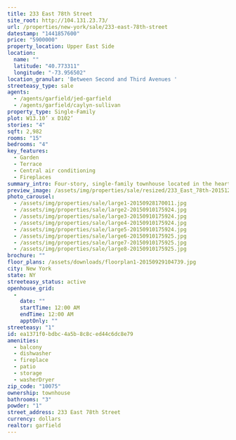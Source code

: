 ```yaml
---
title: 233 East 78th Street
site_root: http://104.131.23.73/
url: /properties/new-york/sale/233-east-78th-street
datestamp: "1441857600"
price: "5900000"
property_location: Upper East Side
location:
  name: ""
  latitude: "40.773311"
  longitude: "-73.956502"
location_granular: 'Between Second and Third Avenues '
streeteasy_type: sale
agents:
  - /agents/garfield/jed-garfield
  - /agents/garfield/caylyn-sullivan
property_type: Single-Family
plot: W13.10’ x D102’
stories: "4"
sqft: 2,982
rooms: "15"
bedrooms: "4"
key_features:
  - Garden
  - Terrace
  - Central air conditioning
  - Fireplaces
summary_intro: Four-story, single-family townhouse located in the heart of the Upper East Side. The interior of this house, decorated by Thomas Britt, possesses the characteristics of an elegant English home. The ground floor consists of a dining room that can fit fourteen people and a very spacious kitchen with breakfast room in the extension of the house, which opens up to a lovely landscaped garden with a working fountain. The parlor floor boasts a grand entranceway, which is accompanied by a beautiful staircase and a living room that connects to a peaceful terrace. The upper two floors consist of four bedrooms, including a master bedroom that features a bathroom with a steam shower. High ceilings. Finished basement. Central air-conditioning. Four working wood-burning fireplaces. Two additional fireplaces. Gas heat.
preview_image: /assets/img/properties/sale/resized/233_East_78th-20151216104929.jpg
photo_carousel:
  - /assets/img/properties/sale/large1-20150928170011.jpg
  - /assets/img/properties/sale/large2-20150910175924.jpg
  - /assets/img/properties/sale/large3-20150910175924.jpg
  - /assets/img/properties/sale/large4-20150910175924.jpg
  - /assets/img/properties/sale/large5-20150910175924.jpg
  - /assets/img/properties/sale/large6-20150910175925.jpg
  - /assets/img/properties/sale/large7-20150910175925.jpg
  - /assets/img/properties/sale/large8-20150910175925.jpg
brochure: ""
floor_plans: /assets/downloads/floorplan1-20150929104739.jpg
city: New York
state: NY
streeteasy_status: active
openhouse_grid:
  - 
    date: ""
    startTime: 12:00 AM
    endTime: 12:00 AM
    apptOnly: ""
streeteasy: "1"
id: ea1371f0-bdbc-4a5b-8c8c-ed44c6dc8e79
amenities:
  - balcony
  - dishwasher
  - fireplace
  - patio
  - storage
  - washerDryer
zip_code: "10075"
ownership: townhouse
bathrooms: "3"
powder: "1"
street_address: 233 East 78th Street
currency: dollars
realtor: garfield
---
```

